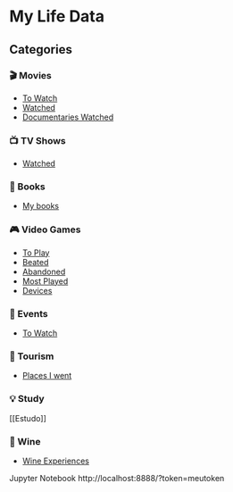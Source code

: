 # My Life Data

## Categories

### 🎬 Movies
- [To Watch](data/movies/movies_to_watch.csv)
- [Watched](data/movies/movies_watched.csv)
- [Documentaries Watched](data/documentaries/documentaries_watched.csv)

### 📺 TV Shows
- [Watched](data/tv-series/series_watched.csv)

### 📖 Books
- [My books](data/books/my-books.md)

### 🎮 Video Games
- [To Play](data/games/games_to_play.csv)
- [Beated](data/games/games_beated.csv)
- [Abandoned](data/games/games_abandoned.csv)
- [Most Played](data/games/most_played_games.csv)
- [Devices](data/games/devices.csv)

### 📅 Events
- [To Watch](data/events/events_to_watch.csv)

### 🚀 Tourism
- [Places I went](data/tourism/places_i_went.csv)

### 💡 Study
[[Estudo]]

### 🍷 Wine
- [Wine Experiences](data/wine/wine_experiences.csv)

Jupyter Notebook
http://localhost:8888/?token=meutoken
